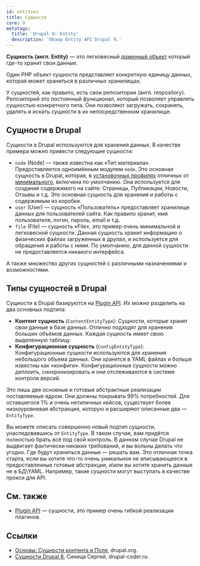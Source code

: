 ```yaml
---
id: entities
title: Сущности
core: 9
metatags:
  title: 'Drupal 9: Entity'
  description: 'Обзор Entity API Drupal 9.'
---
```


**Сущность (англ. Entity)** — это легковесный [доменный объект](https://ru.wikipedia.org/wiki/%D0%94%D0%BE%D0%BC%D0%B5%D0%BD%D0%BD%D1%8B%D0%B9_%D0%BE%D0%B1%D1%8A%D0%B5%D0%BA%D1%82) который где-то хранит свои данные.

Один PHP объект сущности представляет конкретную единицу данных, которая может храниться в различных хранилищах.

У сущностей, как правило, есть свои репозитории (англ. respository). Репозиторий это постоянный функционал, который позволяет управлять сущностью конкретного типа. Они позволяют загружать, сохранять, удалять и искать сущности в их непосредственном хранилище.

## Сущности в Drupal

Сущности в Drupal используются для хранения данных. В качестве примера можно привести следующие сущности:

- `node` (Node) — также известна как «Тип материала». Предоставляется одноимённым модулем `node`. Это основная сущность в Drupal, которая, в [установочных профилях](distributions/distributions.md) отличных от [минимального](distributions/profile-minimal.md), включена по умолчанию. Она используется для создания содержимого на сайте: Страницы, Публикации, Новости, Отзывы и т.д. Это основная сущность для хранения и работы с содержимым из коробки.
- `user` (User) — сущность «Пользователь» предоставляет хранилище данных для пользователей сайта. Как правило хранит, имя пользователя, логин, пароль, email и т.д.
- `file` (File) — сущность «File», это пример очень минимальной и легковесной сущности. Данная сущность хранит информацию о физических файлах загруженных в друпал, и используется для обращения и работы с ними. По умолчанию, для данной сущности не предоставляется никакого интерфейса.

А также множество других сущностей с различными назначениями и возможностями.

## Типы сущностей в Drupal

Сущности в Drupal базируются на [Plugin API](plugins/plugins.md). Их можно разделить на два основных подтипа:

- **Контент сущность** (`ContentEntityType`): Сущности, которые хранят свои данные в базе данных. Отлично подходят для хранения больших объёмов данных. Каждая сущность имеет свою выделенную таблицу.
- **Конфигурационная сущность** (`ConfigEntityType`): Конфигурационные сущности используются для хранения небольшого объема данных. Они хранятся в YAML файлах и больше известны как «конфиги». Конфигурационные сущности можно деплоить, синхронизировать и они отслеживаются в системе контроля версий.

Это лишь две основные и готовые абстрактные реализации поставляемые ядром. Они должны покрывать 99% потребностей. Для оставшегося 1% и очень нетипичных кейсов, существует более низкоуровневая абстракция, которую и расширяют описанные два — `EntityType`.

Вы можете описать совершенно новый подтип сущности, унаследовавшись от `EntityType`. В таком случае, вам придётся полностью брать всё под свой контроль. В данном случае Drupal не выдвигает фактически никаких требований, и вы вольны делать что угодно. Где будут храниться данные — решать вам. Это отличная точка старта, если вы хотите что-то очень уникальное не вписывающееся в предоставленные готовые абстракции, и\или вы хотите хранить данные не в БД\YAML. Например, такие сущности могут выступать в качестве прокси для API.

## См. также

- [Plugin API](plugins/plugins.md) — сущности, это пример очень гибкой реализации плагинов.

## Ссылки

- [Основы: Сущности контента и Поля](https://www.drupal.org/ru/docs/user_guide/ru/planning-data-types.html), drupal.org.
- [Сущности Drupal 8](https://drupal-coder.ru/blog/susnosti-drupal-8), Синица Сергей, drupal-coder.ru.
